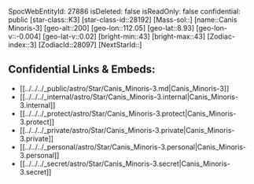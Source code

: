 ﻿---
location: [8.93,-112.05,200]
type: Star
tags:
- astro/Star

---
SpocWebEntityId: 27886
isDeleted: false
isReadOnly: false
confidential: public
[star-class::K3]
[star-class-id::28192]
[Mass-sol::]
[name::Canis Minoris-3]
[geo-alt::200]
[geo-lon::112.05]
[geo-lat::8.93]
[geo-lon-v::-0.004]
[geo-lat-v::0.02]
[bright-min::43]
[bright-max::43]
[Zodiac-index::3]
[ZodiacId::28097]
[NextStarId::]



## Confidential Links & Embeds: 
- [[../../../_public/astro/Star/Canis_Minoris-3.md|Canis_Minoris-3]] 
- [[../../../_internal/astro/Star/Canis_Minoris-3.internal|Canis_Minoris-3.internal]] 
- [[../../../_protect/astro/Star/Canis_Minoris-3.protect|Canis_Minoris-3.protect]] 
- [[../../../_private/astro/Star/Canis_Minoris-3.private|Canis_Minoris-3.private]] 
- [[../../../_personal/astro/Star/Canis_Minoris-3.personal|Canis_Minoris-3.personal]] 
- [[../../../_secret/astro/Star/Canis_Minoris-3.secret|Canis_Minoris-3.secret]]

